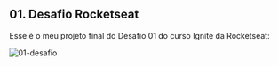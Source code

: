 ## 01. Desafio Rocketseat

Esse é o meu projeto final do Desafio 01 do curso Ignite da Rocketseat:

![01-desafio](https://user-images.githubusercontent.com/78113328/184389450-22113ec4-cb92-464f-8af9-2c90754dd7f6.png)
